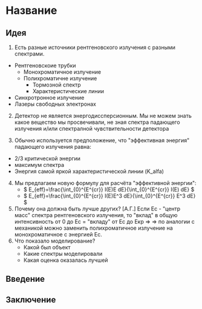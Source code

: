 # Название

## Идея

1. Есть разные источники рентгеновского излучения с разными спектрами.

* Рентгеновскоие трубки
    * Монохроматичное излучение
    * Полихроматичне излучение
        * Тормозной спектр
        * Характеристические линии
* Синхротронное излучение
* Лазеры свободных электронах

2. Детектор не является энергодиссперсионным. Мы не можем знать какое вещество мы просвечивали, не зная спектра падающего излучения и/или спектралной чувствительности детектора

3. Обычно используется предположение, что "эффективная энергия" падающего излучения равна:
* 2/3 критической энергии
* максимум спектра
* Энергия самой яркой характеристической линии (K_alfa)

4. Мы предлагаем новую формулу для расчёта "эффективной энергии": 
    * $ E_{eff}=\frac{\int_{0}^{E^{cr}} I(E)E dE}{\int_{0}^{E^{cr}} I(E) dE}  $
    * $ E_{eff}=\frac{\int_{0}^{E^{cr}} I(E)E^3 dE}{\int_{0}^{E^{cr}} E^3 dE} $
5. Почему она должна быть лучше других? [А.Г.]
   Если Ес - "центр масс" спектра рентгеновского излучения, то "вклад" в общую интенсивность от 0 до Ес = "вкладу" от Ес до Екр =>
   => по аналогии с механикой можно заменить полихроматичное излучение на монохроматичное с энергией Ес.
6. Что показало моделирование?
    * Какой был объект
    * Какие спектры моделировали
    * Какая оценка оказалась лучшей
    



## Введение



## Заключение
